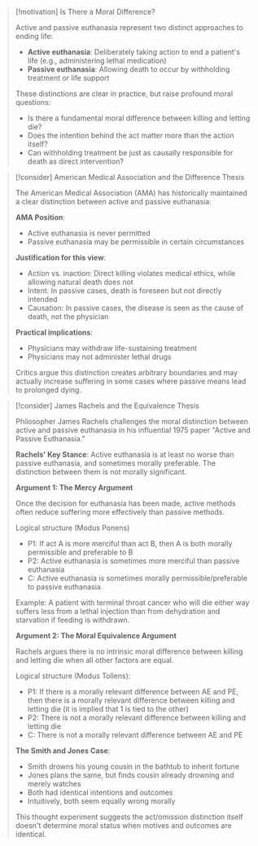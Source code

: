 > [!motivation] Is There a Moral Difference?
> 
> Active and passive euthanasia represent two distinct approaches to ending life:
> 
> - **Active euthanasia**: Deliberately taking action to end a patient's life (e.g., administering lethal medication)
> - **Passive euthanasia**: Allowing death to occur by withholding treatment or life support
> 
> These distinctions are clear in practice, but raise profound moral questions:
> 
> - Is there a fundamental moral difference between killing and letting die?
> - Does the intention behind the act matter more than the action itself?
> - Can withholding treatment be just as causally responsible for death as direct intervention?

> [!consider] American Medical Association and the Difference Thesis
> 
> The American Medical Association (AMA) has historically maintained a clear distinction between active and passive euthanasia:
> 
> **AMA Position**:
> 
> - Active euthanasia is never permitted
> - Passive euthanasia may be permissible in certain circumstances
> 
> **Justification for this view**:
> 
> - Action vs. inaction: Direct killing violates medical ethics, while allowing natural death does not
> - Intent: In passive cases, death is foreseen but not directly intended
> - Causation: In passive cases, the disease is seen as the cause of death, not the physician
> 
> **Practical implications**:
> 
> - Physicians may withdraw life-sustaining treatment
> - Physicians may not administer lethal drugs
> 
> Critics argue this distinction creates arbitrary boundaries and may actually increase suffering in some cases where passive means lead to prolonged dying.


> [!consider] James Rachels and the Equivalence Thesis
> 
> Philosopher James Rachels challenges the moral distinction between active and passive euthanasia in his influential 1975 paper "Active and Passive Euthanasia."
> 
> **Rachels' Key Stance**: Active euthanasia is at least no worse than passive euthanasia, and sometimes morally preferable. The distinction between them is not morally significant.
> 
> **Argument 1: The Mercy Argument**
> 
> Once the decision for euthanasia has been made, active methods often reduce suffering more effectively than passive methods.
> 
> Logical structure (Modus Ponens)
> 
> - P1: If act A is more merciful than act B, then A is both morally permissible and preferable to B
> - P2: Active euthanasia is sometimes more merciful than passive euthanasia
> - C: Active euthanasia is sometimes morally permissible/preferable to passive euthanasia
> 
> Example: A patient with terminal throat cancer who will die either way suffers less from a lethal injection than from dehydration and starvation if feeding is withdrawn.
> 
> **Argument 2: The Moral Equivalence Argument**
> 
> Rachels argues there is no intrinsic moral difference between killing and letting die when all other factors are equal.
> 
> Logical structure (Modus Tollens):
> 
> - P1: If there is a morally relevant difference between AE and PE, then there is a morally relevant difference between killing and letting die (it is implied that 1 is tied to the other)
> - P2: There is not a morally relevant difference between killing and letting die
> - C: There is not a morally relevant difference between AE and PE
> 
> **The Smith and Jones Case**:
> 
> - Smith drowns his young cousin in the bathtub to inherit fortune
> - Jones plans the same, but finds cousin already drowning and merely watches
> - Both had identical intentions and outcomes
> - Intuitively, both seem equally wrong morally
> 
> This thought experiment suggests the act/omission distinction itself doesn't determine moral status when motives and outcomes are identical.


